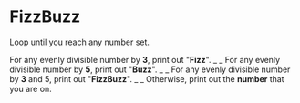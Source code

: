# FizzBuzz

Loop until you reach any number set.

For any evenly divisible number by **3**, print out "**Fizz**". _ _
For any evenly divisible number by **5**, print out "**Buzz**". _ _
For any evenly divisible number by **3** and 5, print out "**FizzBuzz**". _ _
Otherwise, print out the **number** that you are on.
